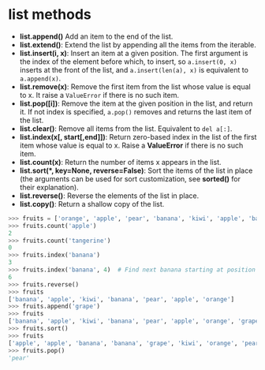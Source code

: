 # list methods


- **list.append()**
    Add an item to the end of the list.
- **list.extend()**: Extend the list by appending all the items from the iterable.
- **list.insert(i, x)**: Insert an item at a given position. The first argument is the index of the element before which, to insert, so `a.insert(0, x)` inserts at the front of the list, and `a.insert(len(a), x)` is equivalent to `a.append(x)`.
- **list.remove(x)**: Remove the first item from the list whose value is equal to x. It raise a `ValueError` if there is no such item.
- **list.pop([i])**: Remove the item at the given position in the list, and return it. If not index is specified, `a.pop()` removes and returns the last item of the list.
- **list.clear()**: Remove all items from the list. Equivalent to `del a[:]`.
- **list.index(x[, start[,end]])**: Return zero-based index in the list of the  first item whose value is equal to x. Raise a **ValueError** if there is no such item.
- **list.count(x)**: Return the number of items x appears in the list.
- **list.sort(*, key=None, reverse=False)**: Sort the items of the list in place (the arguments can be used for sort customization, see **sorted()** for their explanation).
- **list.reverse()**: Reverse the elements of the list in place.
- **list.copy()**: Return a shallow copy of the list. 

```python
>>> fruits = ['orange', 'apple', 'pear', 'banana', 'kiwi', 'apple', 'banana']
>>> fruits.count('apple')
2
>>> fruits.count('tangerine')
0
>>> fruits.index('banana')
3
>>> fruits.index('banana', 4)  # Find next banana starting at position 4
6
>>> fruits.reverse()
>>> fruits
['banana', 'apple', 'kiwi', 'banana', 'pear', 'apple', 'orange']
>>> fruits.append('grape')
>>> fruits
['banana', 'apple', 'kiwi', 'banana', 'pear', 'apple', 'orange', 'grape']
>>> fruits.sort()
>>> fruits
['apple', 'apple', 'banana', 'banana', 'grape', 'kiwi', 'orange', 'pear']
>>> fruits.pop()
'pear'
```